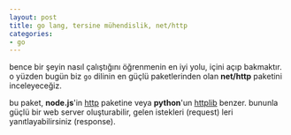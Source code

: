 ```yaml
---
layout: post
title: go lang, tersine mühendislik, net/http
categories:
- go
---
```


bence bir şeyin nasıl çalıştığını öğrenmenin en iyi yolu, içini açıp bakmaktır. o yüzden bugün biz `go` dilinin en güçlü paketlerinden olan **net/http** paketini inceleyeceğiz.

bu paket, **node.js**'in [http](https://nodejs.org/api/http.html) paketine veya **python**'un [httplib](https://docs.python.org/2/library/httplib.html) benzer. bununla güçlü bir web server oluşturabilir, gelen istekleri (request) leri yanıtlayabilirsiniz (response).


